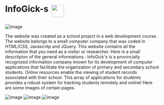 # InfoGick-s <img src="https://github.com/YasserManouzi/InfoGick-s/assets/79117423/a0a20f22-c5e3-4c64-b00a-a3dd45b8a069" height="40" style="vertical-align:top; margin:4px">

![image](https://github.com/YasserManouzi/InfoGick-s/assets/79117423/a0a20f22-c5e3-4c64-b00a-a3dd45b8a069)



The website was created as a school project in a web development course. The website belongs to a small computer company that was coded in HTML/CSS, Javascritp and JQuery. This website contains all the information that you need as a visitor or researcher.
Here is a small descritpion of the general informations :
InfoGick's is a provincially recognized information company known for its development of computer applications that facilitate the organization of primary and secondary school students. Online resources enable the viewing of student records associated with their school. This array of applications for students provides a robust system for tracking students remotely and online!
Here are some images of certain pages.

![image](https://github.com/YasserManouzi/InfoGick-s/assets/79117423/13bbab02-e2dc-440d-aad4-2557608da40f)
![image](https://github.com/YasserManouzi/InfoGick-s/assets/79117423/faa3fc5d-88b9-4d02-956e-2a96a1e1e16b)
![image](https://github.com/YasserManouzi/InfoGick-s/assets/79117423/1b61f146-390f-4d72-91e8-bb4e52332ae8)



